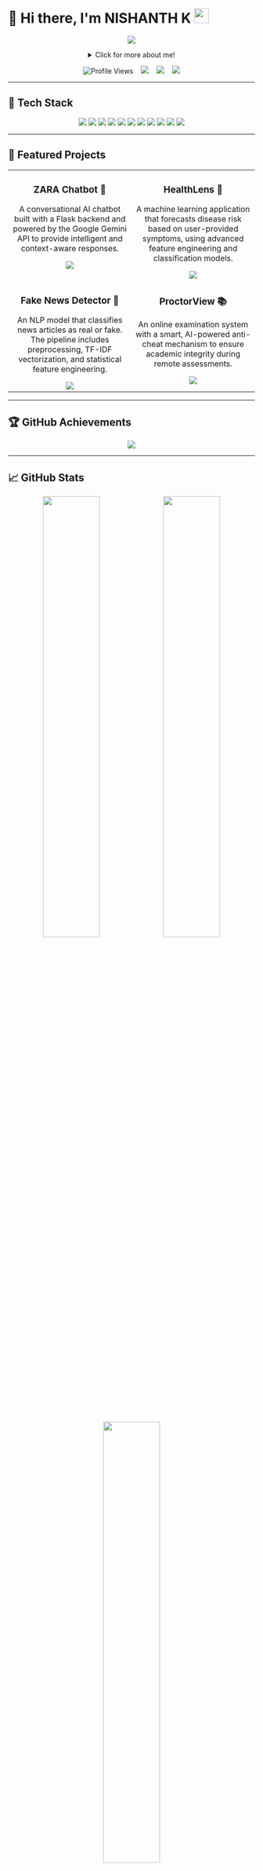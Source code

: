 # 👋 Hi there, I'm **NISHANTH K** <img src="https://raw.githubusercontent.com/MartinHeinz/MartinHeinz/master/wave.gif" width="30px">

<p align="center">
  <img src="https://readme-typing-svg.herokuapp.com?font=Fira+Code&size=25&duration=3000&pause=1000&color=F75C7E&center=true&vCenter=true&width=650&lines=AI+%26+Web+Development+Enthusiast;Backend+Developer;Full-Stack+Builder;Lifelong+Learner+%26+Innovator" />
</p>

<details align="center">
  <summary> Click for more about me! </summary>
  
  ---
  
  🎓 I'm a **3rd Year B.Tech Student** in **Artificial Intelligence & Data Science**, passionate about building intelligent solutions to real-world problems.

  💻 My focus is on the intersection of **AI and Web Development**, where I enjoy creating everything from interactive web apps and robust APIs to complex machine learning projects.

  🚀 I'm driven by a desire to learn new technologies and apply them to create impactful and innovative applications.

</details>

<p align="center">
  <img src="https://komarev.com/ghpvc/?username=NishanthKarthikeyan&label=Profile%20Views&color=blue&style=flat" alt="Profile Views" />
  &nbsp;&nbsp;
  <img src="https://img.shields.io/github/followers/NishanthKarthikeyan?label=Followers&style=social" />
  &nbsp;&nbsp;
  <img src="https://img.shields.io/github/stars/NishanthKarthikeyan?label=Stars&style=social" />
  &nbsp;&nbsp;
  <img src="https://img.shields.io/badge/Currently-Learning%20React%20%26%20AI-blue?style=flat-square" />
</p>

---

## 🔧 **Tech Stack**

<p align="center">
  <img src="https://img.shields.io/badge/Python-3776AB?style=for-the-badge&logo=python&logoColor=white" />
  <img src="https://img.shields.io/badge/Java-007396?style=for-the-badge&logo=openjdk&logoColor=white" />
  <img src="https://img.shields.io/badge/JavaScript-F7DF1E?style=for-the-badge&logo=javascript&logoColor=black" />
  <img src="https://img.shields.io/badge/React-20232A?style=for-the-badge&logo=react&logoColor=61DAFB" />
  <img src="https://img.shields.io/badge/TailwindCSS-38B2AC?style=for-the-badge&logo=tailwind-css&logoColor=white" />
  <img src="https://img.shields.io/badge/Flask-000000?style=for-the-badge&logo=flask&logoColor=white" />
  <img src="https://img.shields.io/badge/MySQL-4479A1?style=for-the-badge&logo=mysql&logoColor=white" />
  <img src="https://img.shields.io/badge/Firebase-FFCA28?style=for-the-badge&logo=firebase&logoColor=black" />
  <img src="https://img.shields.io/badge/XAMPP-FB7A24?style=for-the-badge&logo=xampp&logoColor=white" />
  <img src="https://img.shields.io/badge/VS%20Code-007ACC?style=for-the-badge&logo=visual-studio-code&logoColor=white" />
  <img src="https://img.shields.io/badge/Git-F05032?style=for-the-badge&logo=git&logoColor=white" />
</p>

---

## 📂 **Featured Projects**

<table align="center" border="0" cellpadding="10" cellspacing="0">
<tr>
<td width="50%" valign="top">
<h3 align="center">ZARA Chatbot 💬</h3>
<div align="center">
<p>A conversational AI chatbot built with a Flask backend and powered by the Google Gemini API to provide intelligent and context-aware responses.</p>
<a href="https://github.com/NishanthKarthikeyan/ZARA-Chatbot" target="_blank">
<img src="https://img.shields.io/badge/View%20on%20GitHub-181717?style=for-the-badge&logo=github&logoColor=white" />
</a>
</div>
</td>
<td width="50%" valign="top">
<h3 align="center">HealthLens 🧠</h3>
<div align="center">
<p>A machine learning application that forecasts disease risk based on user-provided symptoms, using advanced feature engineering and classification models.</p>
<a href="https://github.com/NishanthKarthikeyan/HealthLens" target="_blank">
<img src="https://img.shields.io/badge/View%20on%20GitHub-181717?style=for-the-badge&logo=github&logoColor=white" />
</a>
</div>
</td>
</tr>
<tr>
<td width="50%" valign="top">
<h3 align="center">Fake News Detector 📰</h3>
<div align="center">
<p>An NLP model that classifies news articles as real or fake. The pipeline includes preprocessing, TF-IDF vectorization, and statistical feature engineering.</p>
<a href="https://github.com/NishanthKarthikeyan/Fake-news-detector" target="_blank">
<img src="https://img.shields.io/badge/View%20on%20GitHub-181717?style=for-the-badge&logo=github&logoColor=white" />
</a>
</div>
</td>
<td width="50%" valign="top">
<h3 align="center">ProctorView 📚</h3>
<div align="center">
<p>An online examination system with a smart, AI-powered anti-cheat mechanism to ensure academic integrity during remote assessments.</p>
<a href="https://github.com/NishanthKarthikeyan/ProctorView" target="_blank">
<img src="https://img.shields.io/badge/View%20on%20GitHub-181717?style=for-the-badge&logo=github&logoColor=white" />
</a>
</div>
</td>
</tr>
</table>

---

## 🏆 **GitHub Achievements**

<p align="center">
  <img src="https://github-profile-trophy.vercel.app/?username=NishanthKarthikeyan&theme=radical&no-frame=true&row=1&column=6" />
</p>

---

## 📈 **GitHub Stats**

<p align="center">
  <img src="https://github-readme-stats.vercel.app/api?username=NishanthKarthikeyan&show_icons=true&theme=radical" width="48%" />
  <img src="https://github-readme-stats.vercel.app/api/top-langs/?username=NishanthKarthikeyan&layout=compact&theme=radical" width="48%" />
</p>
<p align="center">
  <img src="https://github-readme-streak-stats.herokuapp.com/?user=NishanthKarthikeyan&theme=radical" width="48%" />
</p>

---

## 📊 **Recent Activity**

<p align="center">
  <img src="https://github-readme-activity-graph.vercel.app/graph?username=NishanthKarthikeyan&theme=react-dark&hide_border=true&area=true" />
</p>

---

## 🐍 **Contribution Graph (Snake)**

<p align="center">
  <img src="https://raw.githubusercontent.com/NishanthKarthikeyan/NishanthKarthikeyan/output/github-contribution-grid-snake.svg" alt="Contribution Snake Animation" />
</p>

---

## ✨ **Random Dev Quote**

<p align="center">
  <img src="https://quotes-github-readme.vercel.app/api?type=horizontal&theme=radical" />
</p>

---

## 📫 **Let's Connect**

<p align="center">
  <a href="https://www.linkedin.com/in/nishanth-k-000147348/" target="_blank">
    <img src="https://img.shields.io/badge/LinkedIn-0077B5?style=for-the-badge&logo=linkedin&logoColor=white" />
  </a>
  <a href="https://nishanthk.site" target="_blank">
    <img src="https://img.shields.io/badge/Portfolio-000000?style=for-the-badge&logo=About.me&logoColor=white" />
  </a>
  <a href="mailto:nishanthkarthikeyan2005@gmail.com">
    <img src="https://img.shields.io/badge/Email-D14836?style=for-the-badge&logo=gmail&logoColor=white" />
  </a>
</p>

---

<p align="center"><b>✨ "Code. Learn. Build. Inspire." ✨</b></p>
